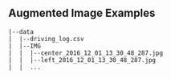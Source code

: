## Augmented Image Examples


```text
|--data
|  |--driving_log.csv
|  |--IMG
|  |  |--center_2016_12_01_13_30_48_287.jpg
|  |  |--left_2016_12_01_13_30_48_287.jpg
|  |  ...
```
